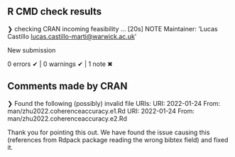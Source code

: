 ## R CMD check results


❯ checking CRAN incoming feasibility ... [20s] NOTE
  Maintainer: 'Lucas Castillo <lucas.castillo-marti@warwick.ac.uk>'
  
  New submission

0 errors ✔ | 0 warnings ✔ | 1 note ✖

## Comments made by CRAN
❯ Found the following (possibly) invalid file URIs:
     URI: 2022-01-24
       From: man/zhu2022.coherenceaccuracy.e1.Rd
     URI: 2022-01-24
       From: man/zhu2022.coherenceaccuracy.e2.Rd

Thank you for pointing this out. We have found the issue causing this 
(references from Rdpack package reading the wrong bibtex field) and fixed it. 
